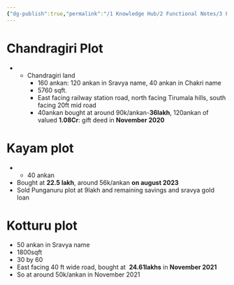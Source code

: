 ```yaml
---
{"dg-publish":true,"permalink":"/1 Knowledge Hub/2 Functional Notes/3 Finance Notes/Chakradhar Finance Notes/Plots/Plot detail Notes/","noteIcon":""}
---
```


# Chandragiri Plot
- - Chandragiri land
    - 160 ankan: 120 ankan in Sravya name, 40 ankan in Chakri name
    - 5760 sqft.
    - East facing railway station road, north facing Tirumala hills, south facing 20ft mid road
    - 40ankan bought at around 90k/ankan-**36lakh**, 120ankan of valued **1.08Cr**: gift deed in **November 2020**
# Kayam plot
- - 40 ankan
- Bought at **22.5 lakh**, around 56k/ankan **on august 2023**
- Sold Punganuru plot at 9lakh and remaining savings and sravya gold loan
# Kotturu plot
- 50 ankan in Sravya name
- 1800sqft
- 30 by 60
- East facing 40 ft wide road, bought at  **24.61lakhs** in **November 2021**
- So at around 50k/ankan in November 2021